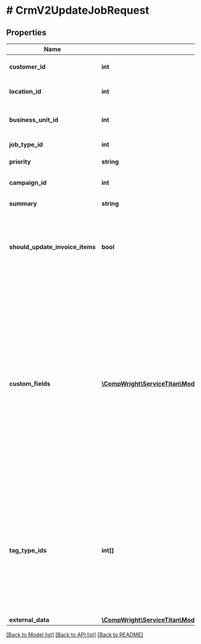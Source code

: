 # # CrmV2UpdateJobRequest

## Properties

Name | Type | Description | Notes
------------ | ------------- | ------------- | -------------
**customer_id** | **int** | ID of the job&#39;s customer | [optional]
**location_id** | **int** | ID of the job&#39;s location | [optional]
**business_unit_id** | **int** | ID of the job&#39;s business unit | [optional]
**job_type_id** | **int** | ID of job type | [optional]
**priority** | **string** | Priority of the job | [optional]
**campaign_id** | **int** | ID of the job&#39;s campaign | [optional]
**summary** | **string** | Job summary | [optional]
**should_update_invoice_items** | **bool** | If set to true, update the business unit of invoice items on job&#39;s invoice | [optional]
**custom_fields** | [**\CompWright\ServiceTitan\Model\CrmV2CustomFieldModel[]**](CrmV2CustomFieldModel.md) | List of custom fields and their values. This list must describe the full list of custom fields on the job. If job A has values for custom fields X and Y and this field only contains a model for custom field X, then the value for custom field Y on job A will be removed. | [optional]
**tag_type_ids** | **int[]** | List of tag types. This list must describe the full list of tags on the job. If job A has tags X and Y and this field only contains a ID for tag X, then tag Y on job A will be removed. | [optional]
**external_data** | [**\CompWright\ServiceTitan\Model\CrmV2UpdateJobRequestExternalData**](CrmV2UpdateJobRequestExternalData.md) |  | [optional]

[[Back to Model list]](../../README.md#models) [[Back to API list]](../../README.md#endpoints) [[Back to README]](../../README.md)
